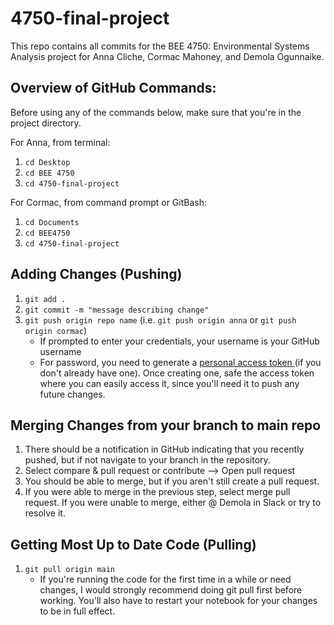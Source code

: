# 4750-final-project
This repo contains all commits for the BEE 4750: Environmental Systems Analysis project for Anna Cliche, Cormac Mahoney, and Demola Ogunnaike.  

## Overview of GitHub Commands: 
Before using any of the commands below, make sure that you're in the project directory. 

For Anna, from terminal: 
1. `cd Desktop` 
2. `cd BEE 4750` 
3. `cd 4750-final-project` 

For Cormac, from command prompt or GitBash: 
1. `cd Documents` 
2. `cd BEE4750` 
3. `cd 4750-final-project` 

## Adding Changes (Pushing)
1. `git add .`
2. `git commit -m "message describing change"`
3.  `git push origin repo name` (i.e. `git push origin anna` or `git push origin cormac`)  
    - If prompted to enter your credentials, your username is your GitHub username 
    - For password, you need to generate a <a href = "https://docs.github.com/en/authentication/keeping-your-account-and-data-secure/creating-a-personal-access-token"> personal access token </a> (if you don't already have one). Once creating one, safe the access token where you can easily access it, since you'll need it to push any future changes. 

## Merging Changes from your branch to main repo
1. There should be a notification in GitHub indicating that you recently pushed, but if not navigate to your branch in the repository. 
2. Select compare & pull request or contribute --> Open pull request 
3. You should be able to merge, but if you aren't still create a pull request. 
4. If you were able to merge in the previous step, select merge pull request. If you were unable to merge, either @ Demola in Slack or try to resolve it. 

## Getting Most Up to Date Code (Pulling)
1. `git pull origin main`
    - If you're running the code for the first time in a while or need changes, I would strongly recommend doing git pull first before working. You'll also have to restart your notebook for your changes to be in full effect.
